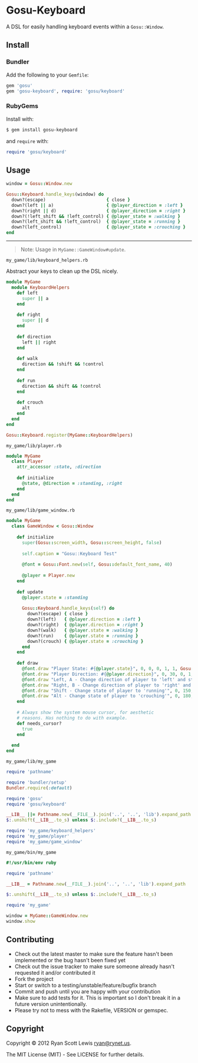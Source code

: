 # Gosu-Keyboard

A DSL for easily handling keyboard events within a `Gosu::Window`.

## Install

### Bundler

Add the following to your `Gemfile`:

```ruby
gem 'gosu'
gem 'gosu-keyboard', require: 'gosu/keyboard'
```

### RubyGems

Install with:

```sh
$ gem install gosu-keyboard
```

and `require` with:

```ruby
require 'gosu/keyboard'
```

## Usage

```ruby
window = Gosu::Window.new

Gosu::Keyboard.handle_keys(window) do
  down?(escape)                       { close }
  down?(left || a)                    { @player_direction = :left }
  down?(right || d)                   { @player_direction = :right }
  down?(!left_shift && !left_control) { @player_state = :walking }
  down?(left_shift && !left_control)  { @player_state = :running }
  down?(left_control)                 { @player_state = :crouching }
end
```

***

> Note: Usage in `MyGame::GameWindow#update`.

`my_game/lib/keyboard_helpers.rb`

Abstract your keys to clean up the DSL nicely.

```ruby
module MyGame
  module KeyboardHelpers
    def left
      super || a
    end
    
    def right
      super || d
    end
    
    def direction
      left || right
    end
    
    def walk
      direction && !shift && !control
    end
    
    def run
      direction && shift && !control
    end
    
    def crouch
      alt
    end
  end
end

Gosu::Keyboard.register(MyGame::KeyboardHelpers)
```

`my_game/lib/player.rb`

```ruby
module MyGame
  class Player
    attr_accessor :state, :direction
    
    def initialize
      @state, @direction = :standing, :right
    end
  end
end
```

`my_game/lib/game_window.rb`

```ruby
module MyGame
  class GameWindow < Gosu::Window
    
    def initialize
      super(Gosu::screen_width, Gosu::screen_height, false)
        
      self.caption = "Gosu::Keyboard Test"
        
      @font = Gosu::Font.new(self, Gosu::default_font_name, 40)
      
      @player = Player.new
    end
      
    def update
      @player.state = :standing
      
      Gosu::Keyboard.handle_keys(self) do
        down?(escape) { close }
        down?(left)   { @player.direction = :left }
        down?(right)  { @player.direction = :right }
        down?(walk)   { @player.state = :walking }
        down?(run)    { @player.state = :running }
        down?(crouch) { @player.state = :crouching }
      end
    end
      
    def draw
      @font.draw "Player State: #{@player.state}", 0, 0, 0, 1, 1, Gosu::Color::BLUE
      @font.draw "Player Direction: #{@player.direction}", 0, 30, 0, 1, 1, Gosu::Color::BLUE
      @font.draw "Left, A - Change direction of player to 'left' and state to 'walk'", 0, 90, 0, 1, 1, Gosu::Color::RED
      @font.draw "Right, B - Change direction of player to 'right' and state to 'walk'", 0, 120, 0, 1, 1, Gosu::Color::RED
      @font.draw "Shift - Change state of player to 'running'", 0, 150, 0, 1, 1, Gosu::Color::RED
      @font.draw "Alt - Change state of player to 'crouching'", 0, 180, 0, 1, 1, Gosu::Color::RED
    end
    
    # Always show the system mouse cursor, for aesthetic 
    # reasons. Has nothing to do with example.
    def needs_cursor?
      true
    end
    
  end
end
```

`my_game/lib/my_game`

```ruby
require 'pathname'

require 'bundler/setup'
Bundler.require(:default)

require 'gosu'
require 'gosu/keyboard'

__LIB__ ||= Pathname.new(__FILE__).join('..', '..', 'lib').expand_path
$:.unshift(__LIB__.to_s) unless $:.include?(__LIB__.to_s)

require 'my_game/keyboard_helpers'
require 'my_game/player'
require 'my_game/game_window'
```

`my_game/bin/my_game`

```ruby
#!/usr/bin/env ruby

require 'pathname'

__LIB__ = Pathname.new(__FILE__).join('..', '..', 'lib').expand_path

$:.unshift(__LIB__.to_s) unless $:.include?(__LIB__.to_s)

require 'my_game'

window = MyGame::GameWindow.new
window.show
```

## Contributing

* Check out the latest master to make sure the feature hasn't been implemented or the bug hasn't been fixed yet
* Check out the issue tracker to make sure someone already hasn't requested it and/or contributed it
* Fork the project
* Start or switch to a testing/unstable/feature/bugfix branch
* Commit and push until you are happy with your contribution
* Make sure to add tests for it. This is important so I don't break it in a future version unintentionally.
* Please try not to mess with the Rakefile, VERSION or gemspec.

## Copyright

Copyright © 2012 Ryan Scott Lewis <ryan@rynet.us>.

The MIT License (MIT) - See LICENSE for further details.
